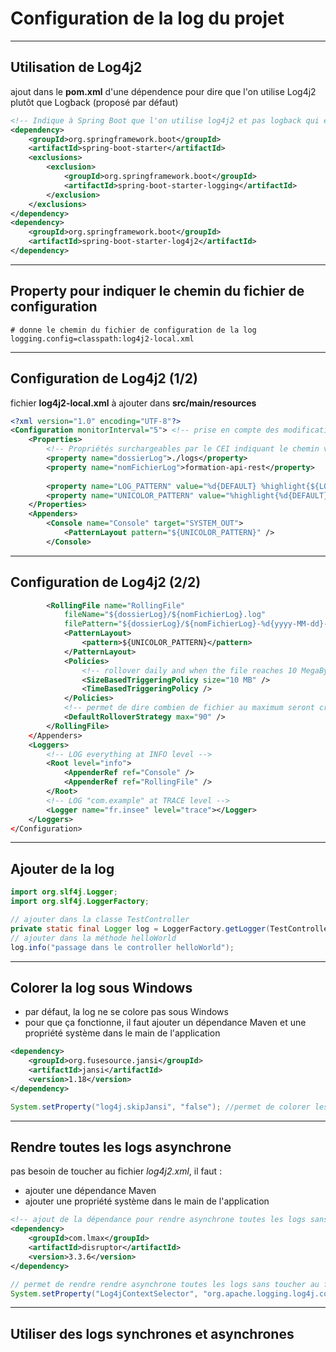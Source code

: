 # Configuration de la log du projet

----

## Utilisation de Log4j2

ajout dans le **pom.xml** d'une dépendence pour dire que l'on utilise Log4j2 plutôt que Logback (proposé par défaut)

```xml
<!-- Indique à Spring Boot que l'on utilise log4j2 et pas logback qui est proposé par défaut -->
<dependency>
	<groupId>org.springframework.boot</groupId>
	<artifactId>spring-boot-starter</artifactId>
	<exclusions>
		<exclusion>
			<groupId>org.springframework.boot</groupId>
			<artifactId>spring-boot-starter-logging</artifactId>
		</exclusion>
	</exclusions>
</dependency>
<dependency>
	<groupId>org.springframework.boot</groupId>
	<artifactId>spring-boot-starter-log4j2</artifactId>
</dependency>
```

----

## Property pour indiquer le chemin du fichier de configuration

```properties
# donne le chemin du fichier de configuration de la log
logging.config=classpath:log4j2-local.xml
```

----

## Configuration de Log4j2 (1/2)

fichier **log4j2-local.xml** à ajouter dans **src/main/resources**

```xml
<?xml version="1.0" encoding="UTF-8"?>
<Configuration monitorInterval="5"> <!-- prise en compte des modifications à chaud au bout de 5 secondes -->
    <Properties>
		<!-- Propriétés surchargeables par le CEI indiquant le chemin vers le dossier contenant les logs et le nom du fichier de log -->
        <property name="dossierLog">./logs</property>
        <property name="nomFichierLog">formation-api-rest</property>
        
        <property name="LOG_PATTERN" value="%d{DEFAULT} %highlight{${LOG_LEVEL_PATTERN:-%5p}}{FATAL=red, ERROR=red, WARN=yellow, INFO=green, DEBUG=green, TRACE=green} %style{${sys:PID}}{magenta} --- [%15.15t] %style{%-40.40c{1.}}{cyan} : %m%n%ex"/>
        <property name="UNICOLOR_PATTERN" value="%highlight{%d{DEFAULT} %-5p [%15.15t] %-40.40c{1.} - %msg%n%throwable}{FATAL=red blink, ERROR=red, WARN=yellow bold, INFO=white, DEBUG=green bold, TRACE=blue}">
    </Properties>
    <Appenders>
        <Console name="Console" target="SYSTEM_OUT">
            <PatternLayout pattern="${UNICOLOR_PATTERN}" />
        </Console>
```

----

## Configuration de Log4j2 (2/2)

```xml
		<RollingFile name="RollingFile"
            fileName="${dossierLog}/${nomFichierLog}.log"
            filePattern="${dossierLog}/${nomFichierLog}-%d{yyyy-MM-dd}-%i.log">
            <PatternLayout>
                <pattern>${UNICOLOR_PATTERN}</pattern>
            </PatternLayout>
            <Policies>
                <!-- rollover daily and when the file reaches 10 MegaBytes -->
                <SizeBasedTriggeringPolicy size="10 MB" />
                <TimeBasedTriggeringPolicy />
            </Policies>
			<!-- permet de dire combien de fichier au maximum seront crée pour un même pattern (avec le %i) -->
            <DefaultRolloverStrategy max="90" />
        </RollingFile>
    </Appenders>
    <Loggers>
        <!-- LOG everything at INFO level -->
        <Root level="info">
            <AppenderRef ref="Console" />
            <AppenderRef ref="RollingFile" />
        </Root>
        <!-- LOG "com.example" at TRACE level -->
        <Logger name="fr.insee" level="trace"></Logger>
    </Loggers>
</Configuration>
```

----

## Ajouter de la log

```java
import org.slf4j.Logger;
import org.slf4j.LoggerFactory;

// ajouter dans la classe TestController
private static final Logger log = LoggerFactory.getLogger(TestController.class);
// ajouter dans la méthode helloWorld
log.info("passage dans le controller helloWorld");
```

----

## Colorer la log sous Windows

- par défaut, la log ne se colore pas sous Windows
- pour que ça fonctionne, il faut ajouter un dépendance Maven et une propriété système dans le main de l'application

```xml
<dependency>
	<groupId>org.fusesource.jansi</groupId>
	<artifactId>jansi</artifactId>
	<version>1.18</version>
</dependency>
```
```java
System.setProperty("log4j.skipJansi", "false"); //permet de colorer les logs sous Windows
```

----

## Rendre toutes les logs asynchrone

pas besoin de toucher au fichier *log4j2.xml*, il faut :
- ajouter une dépendance Maven
- ajouter une propriété système dans le main de l'application

```xml
<!-- ajout de la dépendance pour rendre asynchrone toutes les logs sans toucher au fichier de conf log4j2.xml  -->
<dependency>
    <groupId>com.lmax</groupId>
    <artifactId>disruptor</artifactId>
    <version>3.3.6</version>
</dependency>
```

 ```java
 // permet de rendre rendre asynchrone toutes les logs sans toucher au fichier de conf log4j2.xml
System.setProperty("Log4jContextSelector", "org.apache.logging.log4j.core.async.AsyncLoggerContextSelector");
```

----

## Utiliser des logs synchrones et asynchrones